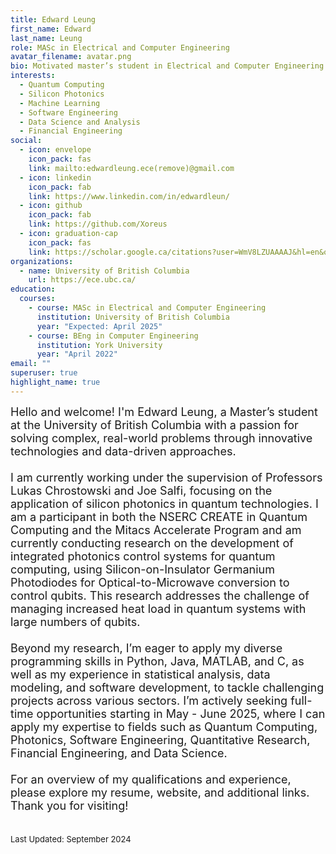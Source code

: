 ```yaml
---
title: Edward Leung
first_name: Edward
last_name: Leung
role: MASc in Electrical and Computer Engineering
avatar_filename: avatar.png
bio: Motivated master’s student in Electrical and Computer Engineering with over two years of hands-on experience in scripting, data analysis, and research. Proficient in Python, Java, and MATLAB, with a solid foundation in statistical analysis, modeling, and algorithms. Versatile in applying technical expertise to a variety of projects and sectors, ensuring impactful outcomes and informed decision-making.
interests:
  - Quantum Computing
  - Silicon Photonics
  - Machine Learning
  - Software Engineering
  - Data Science and Analysis
  - Financial Engineering
social:
  - icon: envelope
    icon_pack: fas
    link: mailto:edwardleung.ece(remove)@gmail.com
  - icon: linkedin
    icon_pack: fab
    link: https://www.linkedin.com/in/edwardleun/
  - icon: github
    icon_pack: fab
    link: https://github.com/Xoreus
  - icon: graduation-cap
    icon_pack: fas
    link: https://scholar.google.ca/citations?user=WmV8LZUAAAAJ&hl=en&oi=sra
organizations:
  - name: University of British Columbia
    url: https://ece.ubc.ca/
education:
  courses:
    - course: MASc in Electrical and Computer Engineering
      institution: University of British Columbia
      year: "Expected: April 2025"
    - course: BEng in Computer Engineering
      institution: York University
      year: "April 2022"
email: ""
superuser: true
highlight_name: true
---
```

<font size="4"><p>
Hello and welcome! I'm Edward Leung, a Master’s student at the University of British Columbia with a passion for solving complex, real-world problems through innovative technologies and data-driven approaches.
<br/><br/>
I am currently working under the supervision of Professors Lukas Chrostowski and Joe Salfi, focusing on the application of silicon photonics in quantum technologies. I am a participant in both the NSERC CREATE in Quantum Computing and the Mitacs Accelerate Program and am currently conducting research on the development of integrated photonics control systems for quantum computing, using Silicon-on-Insulator Germanium Photodiodes for Optical-to-Microwave conversion to control qubits. This research addresses the challenge of managing increased heat load in quantum systems with large numbers of qubits.
<br/><br/>
Beyond my research, I’m eager to apply my diverse programming skills in Python, Java, MATLAB, and C, as well as my experience in statistical analysis, data modeling, and software development, to tackle challenging projects across various sectors. I’m actively seeking full-time opportunities starting in May - June 2025, where I can apply my expertise to fields such as Quantum Computing, Photonics, Software Engineering, Quantitative Research, Financial Engineering, and Data Science.
<br/><br/>
For an overview of my qualifications and experience, please explore my resume, website, and additional links. Thank you for visiting!
<br/><br/>
</font></p>
<font size="2"><p>
Last Updated: September 2024
</font></p>